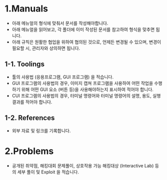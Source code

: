 # 1.Manuals

- 아래 메뉴얼의 형식에 맞춰서 문서를 작성해야합니다.
- 아래 메뉴얼을 읽어보고, 각 폴더에 이미 작성된 문서를 참고하여 형식을 맞추면 됩니다.
- 아래 규칙은 원활한 협업을 위하여 협의된 것으로, 언제든 변경될 수 있으며, 변경이 필요할 시, 관리자와 상의하면 됩니다.

## 1-1. Toolings
- 툴의 사용법 (응용프로그램, GUI 프로그램) 을 적습니다.
- GUI 프로그램의 사용법의 경우, 이미지 캡쳐 프로그램을 사용하여 어떤 작업을 수행하기 위해 어떤 GUI 요소 (버튼 등)을 사용해야하는지 표시하여 적어야 합니다.
- CUI 프로그램의 사용법의 경우, 터미널 명령어와 터미널 명령어의 설명, 용도, 실행결과를 적어야 합니다.
## 1-2. References
- 외부 자료 및 링크를 기록합니다.

# 2.Problems
- 공개된 취약점, 해킹대회 문제풀이, 상호작용 가능 해킹대상 (Interactive Lab) 등의 세부 풀이 및 Exploit 을 적습니다.